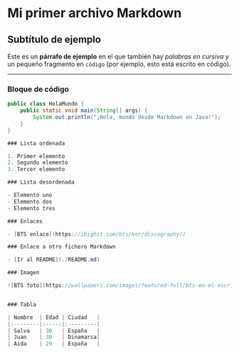 # Mi primer archivo Markdown

## Subtítulo de ejemplo

Este es un **párrafo de ejemplo** en el que también hay *palabras en cursiva* y un pequeño fragmento en `código` (por ejemplo, esto está escrito en código).

---

### Bloque de código

```java
public class HolaMundo {
    public static void main(String[] args) {
        System.out.println("¡Hola, mundo desde Markdown en Java!");
    }
}

### Lista ordenada

1. Primer elemento  
2. Segundo elemento  
3. Tercer elemento

### Lista desordenada

- Elemento uno
- Elemento dos
- Elemento tres

### Enlaces

- [BTS enlace](https://ibighit.com/bts/kor/discography/)

### Enlace a otro fichero Markdown

- [Ir al README](./README.md)

### Imagen

![BTS foto](https://wallpapers.com/images/featured-full/bts-en-el-escritorio-l3on1awzobm1tqaj.jpg)


### Tabla

| Nombre  | Edad | Ciudad   |
|:--------|:----:|:---------|
| Salva   | 30   | España   |
| Juan    | 30   | Dinamarca|
| Aida    | 29   | España   |
